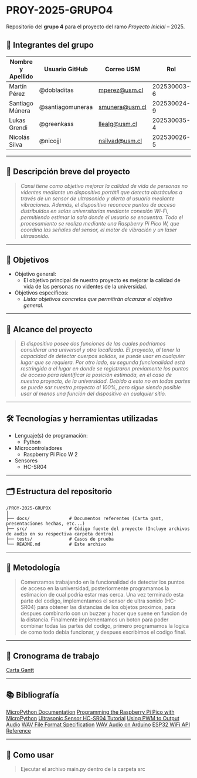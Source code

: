# PROY-2025-GRUPO4

Repositorio del **grupo 4** para el proyecto del ramo *Proyecto Inicial* – 2025.

## 👥 Integrantes del grupo

| Nombre y Apellido | Usuario GitHub | Correo USM               | Rol          |
| ----------------- | -------------- | ------------------------ | ------------ |
| Martín Pérez      | @dobladitas    | mperez@usm.cl            | 202530003-6 |
| Santiago Múnera   | @santiagomuneraa| smunera@usm.cl           | 202530024-9  |
| Lukas Grendi | @greenkass      | llealg@usm.cl | 202530035-4 |
| Nicolás Silva | @nicojjl      | nsilvad@usm.cl | 202530026-5 |

---

## 📝 Descripción breve del proyecto

> *Cansi tiene como objetivo mejorar la calidad de vida de personas no videntes mediante un dispositivo portátil que detecta obstáculos a través de un sensor de ultrasonido y alerta al usuario mediante vibraciones. Además, el dispositivo reconoce puntos de acceso distribuidos en salas universitarias mediante conexión Wi-Fi, permitiendo estimar la sala donde el usuario se encuentra. Todo el procesamiento se realiza mediante una Raspberry Pi Pico W, que coordina las señales del sensor, el motor de vibración y un laser ultrasonido.*

---

## 🎯 Objetivos

- Objetivo general:
  - El objetivo principal de nuestro proyecto es mejorar la calidad de vida de las personas no videntes de la universidad.
- Objetivos específicos:
  - *Listar objetivos concretos que permitirán alcanzar el objetivo general.*

---

## 🧩 Alcance del proyecto

> *El dispositivo posee dos funciones de las cuales podríamos considerar una universal y otra localizada. El proyecto, al tener la capacidad de detectar cuerpos solidos, se puede usar en cualquier lugar que se requiera. Por otro lado, su segunda funcionalidad está restringida a el lugar en donde se registraron previamente los puntos de acceso para identificar la posición estimada, en el caso de nuestro proyecto, de la universidad. Debido a esto no en todas partes se puede sar nuestro proyecto al 100%, pero sigue siendo posible usar al menos una función del dispositivo en cualquier sitio.*

---

## 🛠️ Tecnologías y herramientas utilizadas

- Lenguaje(s) de programación:
  - Python
- Microcontroladores
  - Raspberry Pi Pico W 2
- Sensores
  - HC-SR04

---

## 🗂️ Estructura del repositorio

```
/PROY-2025-GRUPOX
│
├── docs/               # Documentos referentes (Carta gant, presentaciones hechas, etc...)
├── src/                # Código fuente del proyecto (Incluye archivos de audio en su respectiva carpeta dentro)
├── tests/              # Casos de prueba
└── README.md           # Este archivo
```

---

## 🧪 Metodología

> Comenzamos trabajando en la funcionalidad de detectar los puntos de acceso en la universidad, posteriormente programamos la estimacion de cual podria estar mas cerca.
> Una vez terminado esta parte del codigo, implementamos el sensor de ultra sonido (HC-SR04) para obtener las distancias de los objetos proximos, para despues combinarlo con un buzzer y hacer que suene en funcion de la distancia.
> Finalmente implementamos un boton para poder combinar todas las partes del codigo, primero programamos la logica de como todo debia funcionar, y despues escribimos el codigo final.

---

## 📅 Cronograma de trabajo


[Carta Gantt](https://docs.google.com/spreadsheets/d/1x-6Dj9K8uXK9_bMlVK5CzVprAU7yVYf6KnQrmKBqG6A/edit?usp=sharing)

---

## 📚 Bibliografía

 [MicroPython Documentation](https://docs.micropython.org/en/latest/)
 [Programming the Raspberry Pi Pico with MicroPython](https://www.raspberrypi.com/news/new-book-programming-the-raspberry-pi-pico-with-micropython/)
 [Ultrasonic Sensor HC-SR04 Tutorial](https://lastminuteengineers.com/hc-sr04-ultrasonic-sensor-arduino-tutorial/)
 [Using PWM to Output Audio](https://learn.adafruit.com/playing-wav-files-with-pwm)
 [WAV File Format Specification](https://learn.microsoft.com/en-us/windows/win32/api/mmreg/ns-mmreg-waveformat)
 [WAV Audio on Arduino](https://hackaday.io/project/6936-wav-audio-on-arduino)
 [ESP32 WiFi API Reference](https://docs.espressif.com/projects/esp-idf/en/latest/esp32/api-reference/network/esp_wifi.html)

---

## 📌 Como usar

> Ejecutar el archivo main.py dentro de la carpeta src
